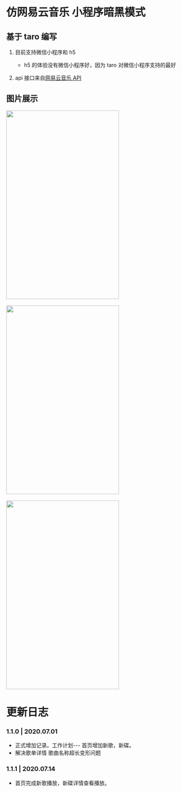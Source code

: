 # 仿网易云音乐 小程序暗黑模式

## 基于 taro 编写

1. 目前支持微信小程序和 h5

   - h5 的体验没有微信小程序好，因为 taro 对微信小程序支持的最好

2. api 接口来自[网易云音乐 API](https://binaryify.github.io/NeteaseCloudMusicApi/#/?id=%e5%88%9d%e5%a7%8b%e5%8c%96%e6%98%b5%e7%a7%b0)

## 图片展示
<img src="https://s1.ax1x.com/2020/07/06/UPbGEF.png" width="300"  height="500" />
<br>
<br>

<img src="https://s1.ax1x.com/2020/07/06/UPbJN4.png" width="300"  height="500" />
<br>
<br>
<img src="https://s1.ax1x.com/2020/07/06/UPb3HU.png" width="300"  height="500"/>

# 更新日志

### 1.1.0 | 2020.07.01

- 正式增加记录。工作计划--- 首页增加新歌，新碟。
- 解决歌单详情 歌曲名称超长变形问题

### 1.1.1 | 2020.07.14
- 首页完成新歌播放，新碟详情查看播放。
